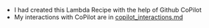 - I had created this Lambda Recipe with the help of Github CoPilot
- My interactions with CoPilot are in [copilot_interactions.md](./copilot_interactions.md)
